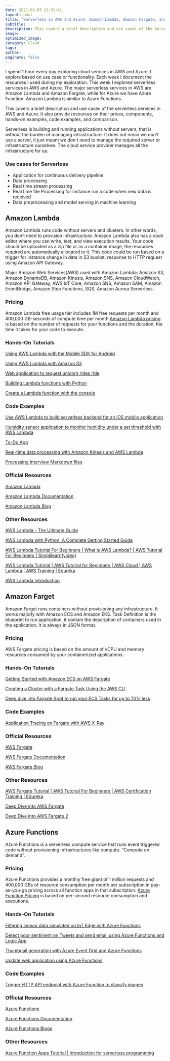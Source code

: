 ```yaml
---
date: 2021-01-03 21:31:41
layout: post
title: "Serverless in AWS and Azure: Amazon Lambda, Amazon Fargate, and Azure Function"
subtitle:
description: This covers a brief description and use cases of the serverless services in AWS and Azure. It also provide resources on their prices, components, hands-on examples, code examples, and comparison.
image:
optimized_image:
category: Cloud
tags:
author:
paginate: false
---
```


I spend 1 hour every day exploring cloud services in AWS and Azure. I explore based on use case or functionality. Each week I document the resources I used during my exploration. This week I explored serverless services in AWS and Azure. The major serverless services in AWS are Amazon Lambda and Amazon Fargate, while for Azure we have Azure Function. Amazon Lambda is similar to Azure Functions.

This covers a brief description and use cases of the serverless services in AWS and Azure. It also provide resources on their prices, components, hands-on examples, code examples, and comparison.

Serverless is building and running applications without servers, that is without the burden of managing infrastructure. It does not mean we don't use a server, it just meant we don't need to manage the required server or infrastructure ourselves. The cloud service provider manages all the infrastructure for us.

### Use cases for Serverless
* Application for continuous delivery pipeline
* Data  processing 
* Real time stream processing 
* Real time file Processing  for instance run a code when new data is received 
* Data preprocessing and model serving in machine learning 

## Amazon Lambda

Amazon Lambda runs code without servers and clusters. In other words, you don’t need to provision infrastructure. Amazon Lambda also has a code editor where you can write, test, and view execution results. Your code should be uploaded as a zip file or as a container image, the resources required are automatically allocated to it. This code could be run based on a trigger for instance change in data in S3 bucket, response to HTTP request using Amazon API Gateway.

 Major Amazon Web Services(AWS) used with Amazon Lambda: Amazon S3, Amazon DynamoDB, Amazon Kinesis, Amazon SNS, Amazon CloudWatch, Amazon API Gateway, AWS IoT Core, Amazon SNS, Amazon SAM, Amazon EventBridge, Amazon Step Functions, SQS, Amazon Aurora Serverless.
 
### Pricing 

Amazon Lambda free usage tier includes 1M free requests per month and 400,000 GB-seconds of compute time per month.[Amazon Lambda pricing](https://aws.amazon.com/lambda/pricing/) is based on the number of requests for your functions and the duration, the time it takes for your code to execute.
 
### Hands-On Tutorials

[Using AWS Lambda with the Mobile SDK for Android](https://docs.aws.amazon.com/lambda/latest/dg/with-android-example.html)

[Using AWS Lambda with Amazon S3](https://docs.aws.amazon.com/lambda/latest/dg/with-s3-example.html)

[Web application to request unicorn rides ride](https://aws.amazon.com/getting-started/hands-on/build-serverless-web-app-lambda-apigateway-s3-dynamodb-cognito/)

[Building Lambda functions with Python](https://docs.aws.amazon.com/lambda/latest/dg/lambda-python.html)

[Create a Lambda function with the console](https://docs.aws.amazon.com/lambda/latest/dg/getting-started-create-function.html#gettingstarted-images)


### Code Examples

[Use AWS Lambda to build serverless backend for an iOS mobile application](https://github.com/aws-samples/lambda-refarch-mobilebackend)

[Humidity sensor application to monitor humidity under a set threshold with AWS Lambda](https://github.com/aws-samples/lambda-refarch-iotbackend)

[To-Do App](https://github.com/aws-samples/lambda-refarch-webapp)

[Real-time data processing with Amazon Kinesis and AWS Lambda](https://github.com/aws-samples/lambda-refarch-streamprocessing)

[Processing Interview Markdown files](https://github.com/aws-samples/lambda-refarch-fileprocessing)


### Official Resources 

[Amazon Lambda](https://aws.amazon.com/lambda/)

[Amazon Lambda Documentation](https://docs.aws.amazon.com/lambda/latest/dg/welcome.html)

[Amazon Lambda Blog](https://aws.amazon.com/blogs/compute/category/compute/aws-lambda/)


### Other Resources 
[AWS Lambda - The Ultimate Guide](https://www.serverless.com/aws-lambda)

[AWS Lambda with Python: A Complete Getting Started Guide](https://stackify.com/aws-lambda-with-python-a-complete-getting-started-guide/)

[AWS Lambda Tutorial For Beginners \| What is AWS Lambda? \| AWS Tutorial For Beginners \| Simplilearn(video)](https://www.youtube.com/watch?v=97q30JjEq9Y)

[AWS Lambda Tutorial \| AWS Tutorial for Beginners \| AWS Cloud \| AWS Lambda \| AWS Training \| Edureka](https://www.youtube.com/watch?v=XZggsCITQdY)

[AWS Lambda Introduction](https://www.youtube.com/watch?v=d6lrokAELO0)


## Amazon Farget

Amazon Farget runs containers without provisioning any infrastructure. It works majorly with Amazon ECS and Amazon EKS.
Task Definition is the blueprint to run application, it contain the description of containers used in the application. It is always in JSON format.

### Pricing

AWS Fargate pricing is based on the amount of vCPU and memory resources consumed by your containerized applications.

### Hands-On Tutorials
[Getting Started with Amazon ECS on AWS Fargate](https://docs.aws.amazon.com/AmazonECS/latest/userguide/fargate-getting-started.html)

[Creating a Cluster with a Fargate Task Using the AWS CLI](https://docs.aws.amazon.com/AmazonECS/latest/userguide/ECS_AWSCLI_Fargate.html)

[Deep dive into Fargate Spot to run your ECS Tasks for up to 70% less](https://aws.amazon.com/blogs/compute/deep-dive-into-fargate-spot-to-run-your-ecs-tasks-for-up-to-70-less/)


### Code Examples

[Application Tracing on Fargate with AWS X-Ray](https://github.com/aws-samples/aws-xray-fargate)


### Official Resources 

[AWS Fargate](https://aws.amazon.com/fargate/)

[AWS Fargate Documentation](https://docs.aws.amazon.com/AmazonECS/latest/userguide/what-is-fargate.html)

[AWS Fargate Blog](https://aws.amazon.com/blogs/compute/category/compute/aws-fargate/)



### Other Resources

[AWS Fargate Tutorial \| AWS Tutorial For Beginners \| AWS Certification Training \| Edureka](https://www.youtube.com/watch?v=fmFlAWtKnGA)

[Deep Dive into AWS Fargate](https://www.youtube.com/watch?v=xBgiArJHv7E)

[Deep Dive into AWS Fargate 2](https://www.youtube.com/watch?v=IEvLkwdFgnU)


## Azure Functions 

Azure Functions is a serverless compute service that runs event triggered code without provisioning infrastructures like compute. “Compute on demand”.

### Pricing

Azure Functions provides a monthly free grant of 1 million requests and 400,000 GBs of resource consumption per month per subscription in pay-as-you-go pricing across all function apps in that subscription. [Azure Function Pricing](https://azure.microsoft.com/en-us/pricing/details/functions/) is based on per-second resource consumption and executions.


### Hands-On Tutorials

[Filtering sensor data simulated on IoT  Edge with Azure Functions](https://docs.microsoft.com/en-us/azure/iot-edge/tutorial-deploy-function?toc=%2Fazure%2Fazure-functions%2Ftoc.json&view=iotedge-2018-06)

[Detect poor sentiment on Tweets and send email using Azure Functions and Logic App](https://docs.microsoft.com/en-us/azure/azure-functions/functions-twitter-email)

[Thumbnail generation with Azure Event Grid and Azure Functions](https://docs.microsoft.com/en-us/azure/event-grid/resize-images-on-storage-blob-upload-event?toc=%2Fazure%2Fazure-functions%2Ftoc.json&tabs=dotnet)

[Update web application using Azure Functions](https://docs.microsoft.com/en-us/learn/modules/automatic-update-of-a-webapp-using-azure-functions-and-signalr/1-introduction)



### Code Examples

[Trigger HTTP API endpoint with Azure Function to classify images](https://github.com/Azure-Samples/functions-python-pytorch-tutorial)


### Official Resources 

[Azure Functions](https://azure.microsoft.com/en-us/services/functions/)

[Azure Functions Documentation](https://docs.microsoft.com/en-us/azure/azure-functions/)

[Azure Functions Blogs](https://azure.microsoft.com/en-us/blog/tag/azure-functions/)


### Other Resources

[Azure Function Apps Tutorial \| Introduction for serverless programming](https://www.youtube.com/watch?v=Vxf-rOEO1q4&t=875s)
